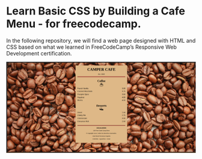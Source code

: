 # Learn Basic CSS by Building a Cafe Menu - for freecodecamp.
In the following repository, we will find a web page designed with HTML and CSS based on what we learned in FreeCodeCamp’s Responsive Web Development certification.

<img src="./Media/image-readme.png" alt="CAMPER CAFE LEARNING CSS">

